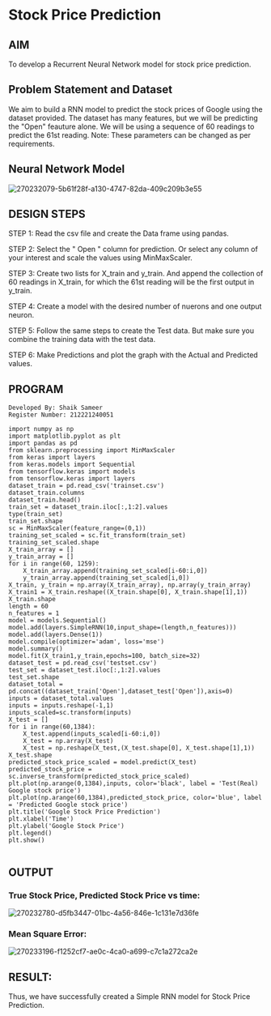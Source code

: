 # Stock Price Prediction

## AIM

To develop a Recurrent Neural Network model for stock price prediction.

## Problem Statement and Dataset
We aim to build a RNN model to predict the stock prices of Google using the dataset provided. The dataset has many features, but we will be predicting the "Open" feauture alone. We will be using a sequence of 60 readings to predict the 61st reading. Note: These parameters can be changed as per requirements.
## Neural Network Model

![270232079-5b61f28f-a130-4747-82da-409c209b3e55](https://github.com/AavulaTharun/rnn-stock-price-prediction/assets/93427201/a19bfc7f-5607-4bee-a355-08a638b3a511)

## DESIGN STEPS

STEP 1:
Read the csv file and create the Data frame using pandas.

STEP 2:
Select the " Open " column for prediction. Or select any column of your interest and scale the values using MinMaxScaler.

STEP 3:
Create two lists for X_train and y_train. And append the collection of 60 readings in X_train, for which the 61st reading will be the first output in y_train.

STEP 4:
Create a model with the desired number of nuerons and one output neuron.

STEP 5:
Follow the same steps to create the Test data. But make sure you combine the training data with the test data.

STEP 6:
Make Predictions and plot the graph with the Actual and Predicted values.

## PROGRAM
~~~
Developed By: Shaik Sameer
Register Number: 212221240051
~~~
~~~
import numpy as np
import matplotlib.pyplot as plt
import pandas as pd
from sklearn.preprocessing import MinMaxScaler
from keras import layers
from keras.models import Sequential
from tensorflow.keras import models
from tensorflow.keras import layers
dataset_train = pd.read_csv('trainset.csv')
dataset_train.columns
dataset_train.head()
train_set = dataset_train.iloc[:,1:2].values
type(train_set)
train_set.shape
sc = MinMaxScaler(feature_range=(0,1))
training_set_scaled = sc.fit_transform(train_set)
training_set_scaled.shape
X_train_array = []
y_train_array = []
for i in range(60, 1259):
    X_train_array.append(training_set_scaled[i-60:i,0])
    y_train_array.append(training_set_scaled[i,0])
X_train, y_train = np.array(X_train_array), np.array(y_train_array)
X_train1 = X_train.reshape((X_train.shape[0], X_train.shape[1],1))
X_train.shape
length = 60
n_features = 1
model = models.Sequential()
model.add(layers.SimpleRNN(10,input_shape=(length,n_features)))
model.add(layers.Dense(1))
model.compile(optimizer='adam', loss='mse')
model.summary()
model.fit(X_train1,y_train,epochs=100, batch_size=32)
dataset_test = pd.read_csv('testset.csv')
test_set = dataset_test.iloc[:,1:2].values
test_set.shape
dataset_total = pd.concat((dataset_train['Open'],dataset_test['Open']),axis=0)
inputs = dataset_total.values
inputs = inputs.reshape(-1,1)
inputs_scaled=sc.transform(inputs)
X_test = []
for i in range(60,1384):
    X_test.append(inputs_scaled[i-60:i,0])
    X_test = np.array(X_test)
    X_test = np.reshape(X_test,(X_test.shape[0], X_test.shape[1],1))
X_test.shape
predicted_stock_price_scaled = model.predict(X_test)
predicted_stock_price = sc.inverse_transform(predicted_stock_price_scaled)
plt.plot(np.arange(0,1384),inputs, color='black', label = 'Test(Real) Google stock price')
plt.plot(np.arange(60,1384),predicted_stock_price, color='blue', label = 'Predicted Google stock price')
plt.title('Google Stock Price Prediction')
plt.xlabel('Time')
plt.ylabel('Google Stock Price')
plt.legend()
plt.show()


~~~
## OUTPUT
### True Stock Price, Predicted Stock Price vs time:
![270232780-d5fb3447-01bc-4a56-846e-1c131e7d36fe](https://github.com/AavulaTharun/rnn-stock-price-prediction/assets/93427201/f1d7f88a-3188-474a-9cae-f928f02e799a)

### Mean Square Error:
![270233196-f1252cf7-ae0c-4ca0-a699-c7c1a272ca2e](https://github.com/AavulaTharun/rnn-stock-price-prediction/assets/93427201/e6503752-a68d-43ee-964c-c7614ad1245b)

## RESULT:
Thus, we have successfully created a Simple RNN model for Stock Price Prediction.


